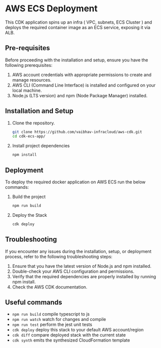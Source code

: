 # AWS ECS Deployment

This CDK application spins up an infra ( VPC, subnets, ECS Cluster ) and deploys the required container image as an ECS service, exposing it via ALB.

## Pre-requisites

Before proceeding with the installation and setup, ensure you have the following prerequisites:

  1. AWS account credentials with appropriate permissions to create and manage resources.
  2. AWS CLI (Command Line Interface) is installed and configured on your local machine.
  3. Node.js (LTS version) and npm (Node Package Manager) installed.

## Installation and Setup

1. Clone the repository.

   ```sh
   git clone https://github.com/vaibhav-infracloud/aws-cdk.git
   cd cdk-ecs-app/
   ```
   
2. Install project dependencies<br>
    ```sh
    npm install
    ```
    
## Deployment

To deploy the required docker application on AWS ECS run the below commands:

1. Build the project

   ```sh
   npm run build
   ``` 
2. Deploy the Stack
   
    ```sh
    cdk deploy
    ```
    
## Troubleshooting

If you encounter any issues during the installation, setup, or deployment process, refer to the following troubleshooting steps:

1. Ensure that you have the latest version of Node.js and npm installed.
2. Double-check your AWS CLI configuration and permissions.
3. Verify that the required dependencies are properly installed by running npm install.
4. Check the AWS CDK documentation.

## Useful commands

* `npm run build`   compile typescript to js
* `npm run watch`   watch for changes and compile
* `npm run test`    perform the jest unit tests
* `cdk deploy`      deploy this stack to your default AWS account/region
* `cdk diff`        compare deployed stack with the current state
* `cdk synth`       emits the synthesized CloudFormation template
